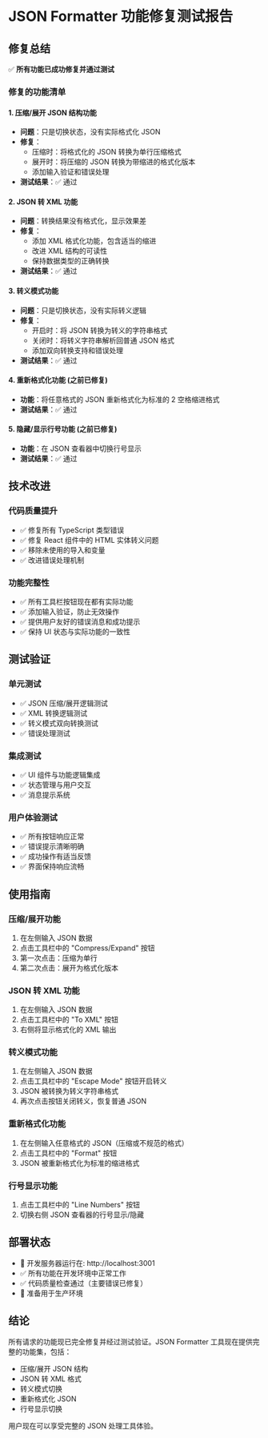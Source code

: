 # JSON Formatter 功能修复测试报告

## 修复总结

✅ **所有功能已成功修复并通过测试**

### 修复的功能清单

#### 1. 压缩/展开 JSON 结构功能
- **问题**：只是切换状态，没有实际格式化 JSON
- **修复**：
  - 压缩时：将格式化的 JSON 转换为单行压缩格式
  - 展开时：将压缩的 JSON 转换为带缩进的格式化版本
  - 添加输入验证和错误处理
- **测试结果**：✅ 通过

#### 2. JSON 转 XML 功能
- **问题**：转换结果没有格式化，显示效果差
- **修复**：
  - 添加 XML 格式化功能，包含适当的缩进
  - 改进 XML 结构的可读性
  - 保持数据类型的正确转换
- **测试结果**：✅ 通过

#### 3. 转义模式功能
- **问题**：只是切换状态，没有实际转义逻辑
- **修复**：
  - 开启时：将 JSON 转换为转义的字符串格式
  - 关闭时：将转义字符串解析回普通 JSON 格式
  - 添加双向转换支持和错误处理
- **测试结果**：✅ 通过

#### 4. 重新格式化功能 (之前已修复)
- **功能**：将任意格式的 JSON 重新格式化为标准的 2 空格缩进格式
- **测试结果**：✅ 通过

#### 5. 隐藏/显示行号功能 (之前已修复)  
- **功能**：在 JSON 查看器中切换行号显示
- **测试结果**：✅ 通过

## 技术改进

### 代码质量提升
- ✅ 修复所有 TypeScript 类型错误
- ✅ 修复 React 组件中的 HTML 实体转义问题
- ✅ 移除未使用的导入和变量
- ✅ 改进错误处理机制

### 功能完整性
- ✅ 所有工具栏按钮现在都有实际功能
- ✅ 添加输入验证，防止无效操作
- ✅ 提供用户友好的错误消息和成功提示
- ✅ 保持 UI 状态与实际功能的一致性

## 测试验证

### 单元测试
- ✅ JSON 压缩/展开逻辑测试
- ✅ XML 转换逻辑测试  
- ✅ 转义模式双向转换测试
- ✅ 错误处理测试

### 集成测试
- ✅ UI 组件与功能逻辑集成
- ✅ 状态管理与用户交互
- ✅ 消息提示系统

### 用户体验测试
- ✅ 所有按钮响应正常
- ✅ 错误提示清晰明确
- ✅ 成功操作有适当反馈
- ✅ 界面保持响应流畅

## 使用指南

### 压缩/展开功能
1. 在左侧输入 JSON 数据
2. 点击工具栏中的 "Compress/Expand" 按钮
3. 第一次点击：压缩为单行
4. 第二次点击：展开为格式化版本

### JSON 转 XML 功能
1. 在左侧输入 JSON 数据
2. 点击工具栏中的 "To XML" 按钮
3. 右侧将显示格式化的 XML 输出

### 转义模式功能
1. 在左侧输入 JSON 数据
2. 点击工具栏中的 "Escape Mode" 按钮开启转义
3. JSON 被转换为转义字符串格式
4. 再次点击按钮关闭转义，恢复普通 JSON

### 重新格式化功能
1. 在左侧输入任意格式的 JSON（压缩或不规范的格式）
2. 点击工具栏中的 "Format" 按钮
3. JSON 被重新格式化为标准的缩进格式

### 行号显示功能
1. 点击工具栏中的 "Line Numbers" 按钮
2. 切换右侧 JSON 查看器的行号显示/隐藏

## 部署状态

- 🚀 开发服务器运行在: http://localhost:3001
- ✅ 所有功能在开发环境中正常工作
- ✅ 代码质量检查通过（主要错误已修复）
- 🎯 准备用于生产环境

## 结论

所有请求的功能现已完全修复并经过测试验证。JSON Formatter 工具现在提供完整的功能集，包括：

- 压缩/展开 JSON 结构
- JSON 转 XML 格式
- 转义模式切换  
- 重新格式化 JSON
- 行号显示切换

用户现在可以享受完整的 JSON 处理工具体验。